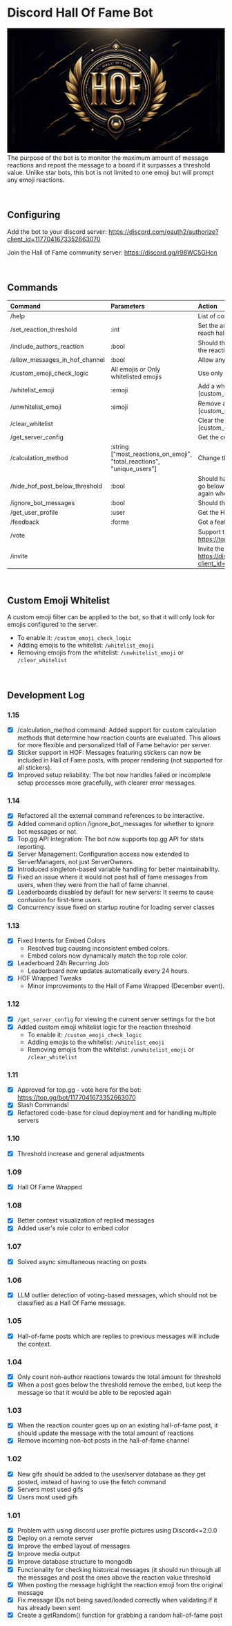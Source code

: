 # Discord Hall Of Fame Bot
![](Assets/hof_cover.jpg)
The purpose of the bot is to monitor the maximum amount of message reactions and repost the message to a board if it surpasses a threshold value. Unlike star bots, this bot is not limited to one emoji but will prompt any emoji reactions.

<br>

## Configuring

Add the bot to your discord server: https://discord.com/oauth2/authorize?client_id=1177041673352663070

Join the Hall of Fame community server: https://discord.gg/r98WC5GHcn

<br>

## Commands

| Command                        | Parameters                                                             | Action                                                                                             | Example                        |
|:-------------------------------|:-----------------------------------------------------------------------|:---------------------------------------------------------------------------------------------------|:-------------------------------|
| /help                          |                                                                        | List of commands                                                                                   | /help                          |
| /set_reaction_threshold        | :int                                                                   | Set the amount of reactions needed for a post to reach hall of fame                                | /set_reaction_threshold 5      |
| /include_authors_reaction      | :bool                                                                  | Should the author of a message be included in the reaction count?                                  | /include_authors_reaction      |
| /allow_messages_in_hof_channel | :bool                                                                  | Allow anyone to type in the Hall of Fame channel                                                   | /allow_messages_in_hof_channel |
| /custom_emoji_check_logic      | All emojis or Only whitelisted emojis                                  | Use only whitelisted emojis for the reaction count                                                 | /custom_emoji_check_logic      |
| /whitelist_emoji               | :emoji                                                                 | Add a whitelisted emoji to the list [custom_emoji_check_logic]                                     | /whitelist_emoji 👍            |
| /unwhitelist_emoji             | :emoji                                                                 | Remove a whitelisted emoji from the list [custom_emoji_check_logic]                                | /unwhitelist_emoji 👍          |
| /clear_whitelist               |                                                                        | Clear the whitelist of emojis [custom_emoji_check_logic]                                           | /clear_whitelist               |
| /get_server_config             |                                                                        | Get the current bot configuration for the server                                                   | /get_server_config             |
| /calculation_method            | :string ["most_reactions_on_emoji", "total_reactions", "unique_users"] | Change the calculation method for reactions                                                       | /calculation_method            |
| /hide_hof_post_below_threshold | :bool                                                                  | Should hall of fame posts be hidden when they go below the reaction threshold? (Will be visible again when they reach the threshold again) | /hide_hof_post_below_threshold |
| /ignore_bot_messages           | :bool                                                                  | Should the bot ignore messages from other bots?                                                                            | /get_server_config             |
| /get_user_profile              | :user                                                                  | Get the Hall of Fame profile for a user                                                                            | /get_user_profile @HallOfFame              |
| /feedback                      | :forms                                                                 | Got a feature request or bug report? Let us know!                                                  | /feedback                      |
| /vote                          |                                                                        | Support the bot by voting for it on top.gg: https://top.gg/bot/1177041673352663070/vote            | /vote                          |
| /invite                        |                                                                        | Invite the bot to your server: https://discord.com/oauth2/authorize?client_id=1177041673352663070! | /invite                        |


<br>

## Custom Emoji Whitelist
A custom emoji filter can be applied to the bot, so that it will only look for emojis configured to the server.
  - To enable it: ``/custom_emoji_check_logic``
  - Adding emojis to the whitelist: ``/whitelist_emoji``
  - Removing emojis from the whitelist: ``/unwhitelist_emoji`` or ``/clear_whitelist``

<br>


## Development Log

### 1.15
- [x] /calculation_method command: Added support for custom calculation methods that determine how reaction counts are evaluated. This allows for more flexible and personalized Hall of Fame behavior per server.
- [x] Sticker support in HOF: Messages featuring stickers can now be included in Hall of Fame posts, with proper rendering (not supported for all stickers).
- [x] Improved setup reliability: The bot now handles failed or incomplete setup processes more gracefully, with clearer error messages.

### 1.14
- [x] Refactored all the external command references to be interactive.
- [x] Added command option /ignore_bot_messages for whether to ignore bot messages or not.
- [x] Top.gg API Integration: The bot now supports top.gg API for stats reporting.
- [x] Server Management: Configuration access now extended to ServerManagers, not just ServerOwners.
- [x] Introduced singleton-based variable handling for better maintainability.
- [x] Fixed an issue where it would not post hall of fame messages from users, when they were from the hall of fame channel.
- [x] Leaderboards disabled by default for new servers: It seems to cause confusion for first-time users.
- [x] Concurrency issue fixed on startup routine for loading server classes

### 1.13
- [x] Fixed Intents for Embed Colors
  - Resolved bug causing inconsistent embed colors.
  - Embed colors now dynamically match the top role color.
- [x] Leaderboard 24h Recurring Job
  - Leaderboard now updates automatically every 24 hours.
- [x] HOF Wrapped Tweaks
  - Minor improvements to the Hall of Fame Wrapped (December event).

### 1.12
- [x] ``/get_server_config`` for viewing the current server settings for the bot
- [x] Added custom emoji whitelist logic for the reaction threshold
  - To enable it: ``/custom_emoji_check_logic``
  - Adding emojis to the whitelist: ``/whitelist_emoji``
  - Removing emojis from the whitelist: ``/unwhitelist_emoji`` or ``/clear_whitelist``

### 1.11
- [x] Approved for top.gg - vote here for the bot: https://top.gg/bot/1177041673352663070
- [x] Slash Commands!
- [x] Refactored code-base for cloud deployment and for handling multiple servers

### 1.10
- [x] Threshold increase and general adjustments

### 1.09
- [x] Hall Of Fame Wrapped

### 1.08
- [x] Better context vísualization of replied messages
- [x] Added user's role color to embed color

### 1.07
- [x] Solved async simultaneous reacting on posts

### 1.06
- [x] LLM outlier detection of voting-based messages, which should not be classified as a Hall Of Fame message. 

### 1.05
- [x] Hall-of-fame posts which are replies to previous messages will include the context.

### 1.04
- [x] Only count non-author reactions towards the total amount for threshold
- [x] When a post goes below the threshold remove the embed, but keep the message so that it would be able to be reposted again

### 1.03
- [x] When the reaction counter goes up on an existing hall-of-fame post, it should update the message with the total amount of reactions
- [x] Remove incoming non-bot posts in the hall-of-fame channel

### 1.02
- [x] New gifs should be added to the user/server database as they get posted, instead of having to use the fetch command
- [x] Servers most used gifs
- [x] Users most used gifs

### 1.01
- [x] Problem with using discord user profile pictures using Discord<=2.0.0
- [x] Deploy on a remote server
- [x] Improve the embed layout of messages
- [x] Improve media output
- [x] Improve database structure to mongodb
- [x] Functionality for checking historical messages (it should run through all the messages and post the ones above the reaction value threshold
- [x] When posting the message highlight the reaction emoji from the original message
- [x] Fix message IDs not being saved/loaded correctly when validating if it has already been sent
- [x] Create a getRandom() function for grabbing a random hall-of-fame post
